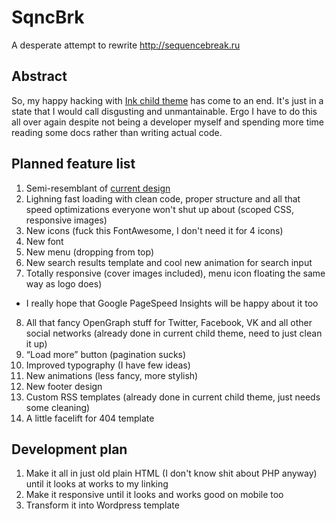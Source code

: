 # SqncBrk
A desperate attempt to rewrite http://sequencebreak.ru

## Abstract
So, my happy hacking with [Ink child theme](https://github.com/ichik/Sequence-Break) has come to an end. It's just in a state that I would call disgusting and unmantainable. Ergo I have to do this all over again despite not being a developer myself and spending more time reading some docs rather than writing actual code.

## Planned feature list
1. Semi-resemblant of [current design](http://sequencebreak.ru)
2. Lighning fast loading with clean code, proper structure and all that speed optimizations everyone won't shut up about (scoped CSS, responsive images)
3. New icons (fuck this FontAwesome, I don't need it for 4 icons)
4. New font
5. New menu (dropping from top)
6. New search results template and cool new animation for search input
7. Totally responsive (cover images included), menu icon floating the same way as logo does)
  * I really hope that Google PageSpeed Insights will be happy about it too
8. All that fancy OpenGraph stuff for Twitter, Facebook, VK and all other social networks (already done in current child theme, need to just clean it up)
9. “Load more” button (pagination sucks)
10. Improved typography (I have few ideas)
11. New animations (less fancy, more stylish)
12. New footer design
13. Custom RSS templates (already done in current child theme, just needs some cleaning)
14. A little facelift for 404 template

## Development plan
1. Make it all in just old plain HTML (I don't know shit about PHP anyway) until it looks at works to my linking
2. Make it responsive until it looks and works good on mobile too
3. Transform it into Wordpress template